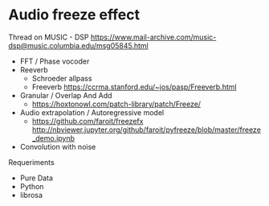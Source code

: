 # Audio freeze effect

Thread on MUSIC - DSP
https://www.mail-archive.com/music-dsp@music.columbia.edu/msg05845.html



* FFT / Phase vocoder
* Reeverb
  * Schroeder allpass
  * Freeverb https://ccrma.stanford.edu/~jos/pasp/Freeverb.html
* Granular / Overlap And Add
  * https://hoxtonowl.com/patch-library/patch/Freeze/
* Audio extrapolation / Autoregressive model
  * https://github.com/faroit/freezefx  http://nbviewer.jupyter.org/github/faroit/pyfreeze/blob/master/freeze_demo.ipynb 
* Convolution with noise

Requeriments 

- Pure Data
- Python 
- librosa
